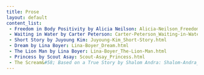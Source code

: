 ```yaml
---
title: Prose
layout: default
content_list:
 - Freedom in Body Positivity by Alicia Neilson: Alicia-Neilson_Freedom-in-Body-Positivity.html
 - Waiting in Water by Carter Peterson: Carter-Peterson_Waiting-in-Water.html
 - Short Story by Juyoung Kim: Juyoung-Kim_Short-Story.html
 - Dream by Lina Boyer: Lina-Boyer_Dream.html
 - The Lion Man by Lina Boyer: Lina-Boyer_The-Lion-Man.html
 - Princess by Scout Asay: Scout-Asay_Princess.html
 - The Scream&#58; Based on a True Story by Shalom Andra: Shalom-Andra_The-Scream-Based-on-a-True-Story.html
---
```

